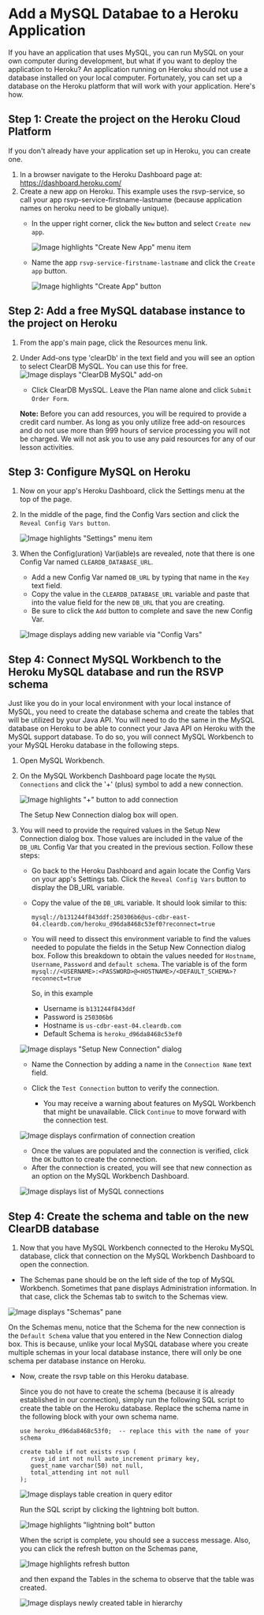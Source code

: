 # Add a MySQL Databae to a Heroku Application

If you have an application that uses MySQL, you can run MySQL on your own computer during development, but what if you want to deploy the application to Heroku? An application running on Heroku should not use a database installed on your local computer. Fortunately, you can set up a database on the Heroku platform that will work with your application. Here's how.

## Step 1: Create the project on the Heroku Cloud Platform

If you don't already have your application set up in Heroku, you can create one.
1. In a browser navigate to the Heroku Dashboard page at: https://dashboard.heroku.com/
2. Create a new app on Heroku. This example uses the rsvp-service, so call your app rsvp-service-firstname-lastname (because application names on heroku need to be globally unique).
   * In the upper right corner, click the `New` button and select `Create new app`.

        ![Image highlights "Create New App" menu item](./heroku-100-new-app.png)

   * Name the app `rsvp-service-firstname-lastname` and click the `Create app` button.

        ![Image highlights "Create App" button](./heroku-210-create-app.png)

## Step 2: Add a free MySQL database instance to the project on Heroku

1. From the app's main page, click the Resources menu link.
2. Under Add-ons type 'clearDb' in the text field and you will see an option to select ClearDB MySQL. You can use this for free.
    ![Image displays "ClearDB MySQL" add-on](./heroku-300-resources-clear-db.png)
   * Click ClearDB MysSQL. Leave the Plan name alone and click `Submit Order Form`.


    **Note:** Before you can add resources, you will be required to provide a credit card number. As long as you only utilize free add-on resources and do not use more than 999 hours of service processing you will not be charged. We will not ask you to use any paid resources for any of our lesson activities.

## Step 3: Configure MySQL on Heroku 

1. Now on your app's Heroku Dashboard, click the Settings menu at the top of the page.
2. In the middle of the page, find the Config Vars section and click the `Reveal Config Vars button`.

    ![Image highlights "Settings" menu item](./heroku-400-settings-reveal-config-vars.png)

3. When the Config(uration) Var(iable)s are revealed, note that there is one Config Var named
   `CLEARDB_DATABASE_URL`.  

     * Add a new Config Var named `DB_URL` by typing that name in the `Key` text field. 
     * Copy the value in the `CLEARDB_DATABASE_URL` variable and paste that into the value field for the new `DB_URL` that you are creating.
     * Be sure to click the `Add` button to complete and save the new Config Var.

     ![Image displays adding new variable via "Config Vars"](./heroku-500-new-config-var.png)

## Step 4: Connect MySQL Workbench to the Heroku MySQL database and run the RSVP schema

Just like you do in your local environment with your local instance of MySQL, you need to create the database schema and create the tables that will be utilized by your Java API. You will need to do the same in the MySQL database on Heroku to be able to connect your Java API on Heroku with the MySQL support database. To do so, you will connect MySQL Workbench to your MySQL Heroku database in the following steps.

1. Open MySQL Workbench.

2. On the MySQL Workbench Dashboard page locate the `MySQL Connections` and click the '+' (plus) symbol to add a new connection.

    ![Image highlights "+" button to add connection](./mysql-100-new-connection-button.png)

   The Setup New Connection dialog box will open.

3. You will need to provide the required values in the Setup New Connection dialog box. Those values are included in the value of the `DB_URL` Config Var that you created in the previous section. Follow these steps:

     * Go back to the Heroku Dashboard and again locate the Config Vars on your app's Settings tab. Click the `Reveal Config Vars` button to display the DB_URL variable.
     * Copy the value of the `DB_URL` variable. It should look similar to this:

       ```mysql://b131244f843ddf:250306b6@us-cdbr-east-04.cleardb.com/heroku_d96da8468c53ef0?reconnect=true```

     * You will need to dissect this environment variable to find the values needed to populate the fields in the Setup New Connection dialog box. Follow this breakdown to obtain the values needed for `Hostname`, `Username`, `Password` and `default schema`. The variable is of the form `mysql://<USERNAME>:<PASSWORD>@<HOSTNAME>/<DEFAULT_SCHEMA>?reconnect=true`

        So, in this example

        * Username is `b131244f843ddf`
        * Password is `250306b6`
        * Hostname is `us-cdbr-east-04.cleardb.com`
        * Default Schema is `heroku_d96da8468c53ef0`


    ![Image displays "Setup New Connection" dialog](./mysql-200-connection-information.png)

     * Name the Connection by adding a name in the `Connection Name` text field. 

     * Click the ```Test Connection``` button to verify the connection.
       * You may receive a warning about features on MySQL Workbench that might be unavailable. Click ```Continue``` to move forward with the connection test. 

    ![Image displays confirmation of connection creation](./mysql-300-successful-connection.png)
     * Once the values are populated and the connection is verified, click the ```OK``` button to create the connection.
     * After the connection is created, you will see that new connection as an option on the MySQL Workbench Dashboard.

     ![Image displays list of MySQL connections](./mysql-400-connection-created-on-landing-page.png)


## Step 4: Create the schema and table on the new ClearDB database

1. Now that you have MySQL Workbench connected to the Heroku MySQL database, click that connection on the MySQL Workbench Dashboard to open the connection.
   
  * The Schemas pane should be on the left side of the top of MySQL Workbench. Sometimes that pane displays Administration information. In that case, click the Schemas tab to switch to the Schemas view.

  ![Image displays "Schemas" pane](./mysql-500-schemas-tab.png)
  
   On the Schemas menu, notice that the Schema for the new connection is the `Default Schema` value that you entered in the New Connection dialog box. This is because, unlike your local MySQL database where you create multiple schemas in your local database instance, there will only be one schema per database instance on Heroku.
   
   * Now, create the rsvp table on this Heroku database.
   
        Since you do not have to create the schema (because it is already established in our connection), simply run the following SQL script to create the table on the Heroku database. Replace the schema name in the following block with your own schema name.
   
        ```
        use heroku_d96da8468c53f0;  -- replace this with the name of your schema
                  
        create table if not exists rsvp (
           rsvp_id int not null auto_increment primary key,
           guest_name varchar(50) not null,
           total_attending int not null
        );
        ```

        ![Image displays table creation in query editor](./mysql-600-create-table.png)

   
       Run the SQL script by clicking the lightning bolt button.

       ![Image highlights "lightning bolt" button](./mysql-700-lightning-bolt.png)
       
       When the script is complete, you should see a success message. Also, you can click the refresh button on the Schemas pane, 
       
        ![Image highlights refresh button](./mysql-800-success-and-refresh.png)

       and then expand the Tables in the schema to observe that the table was created.

        ![Image displays newly created table in hierarchy](./mysql-900-table-created.png
        )